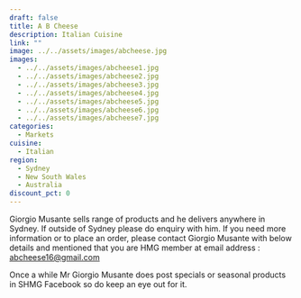 ```yaml
---
draft: false
title: A B Cheese
description: Italian Cuisine
link: ""
image: ../../assets/images/abcheese.jpg
images:
  - ../../assets/images/abcheese1.jpg
  - ../../assets/images/abcheese2.jpg
  - ../../assets/images/abcheese3.jpg
  - ../../assets/images/abcheese4.jpg
  - ../../assets/images/abcheese5.jpg
  - ../../assets/images/abcheese6.jpg
  - ../../assets/images/abcheese7.jpg
categories:
  - Markets
cuisine:
  - Italian
region:
  - Sydney
  - New South Wales
  - Australia
discount_pct: 0
---
```


Giorgio Musante sells range of products and he delivers anywhere in Sydney. If outside of Sydney please do enquiry with him. If you need more information or to place an order, please contact Giorgio Musante with below details and mentioned that you are HMG member at email address : abcheese16@gmail.com

Once a while Mr Giorgio Musante does post specials or seasonal products in SHMG Facebook so do keep an eye out for it.
